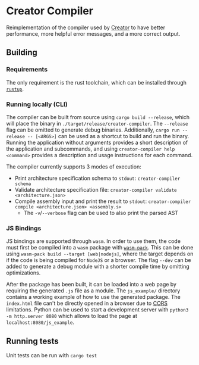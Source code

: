# Creator Compiler

Reimplementation of the compiler used by [Creator](https://creatorsim.github.io/)
to have better performance, more helpful error messages, and a more correct output.

## Building

### Requirements

The only requirement is the rust toolchain, which can be installed through [`rustup`](https://rustup.rs/).

### Running locally (CLI)

The compiler can be built from source using `cargo build --release`, which will
place the binary in `./target/release/creator-compiler`. The `--release` flag can
be omitted to generate debug binaries. Additionally, `cargo run --release -- [<ARGS>]`
can be used as a shortcut to build and run the binary. Running the application
without arguments provides a short description of the application and subcommands,
and using `creator-compiler help <command>` provides a description and usage
instructions for each command.

The compiler currently supports 3 modes of execution:

- Print architecture specification schema to `stdout`: `creator-compiler schema`
- Validate architecture specification file: `creator-compiler validate <architecture.json>`
- Compile assembly input and print the result to `stdout`:
  `creator-compiler compile <architecture.json> <assembly.s>`
  - The `-v`/`--verbose` flag can be used to also print the parsed AST

### JS Bindings

JS bindings are supported through `wasm`. In order to use them, the code must first
be compiled into a `wasm` package with [`wasm-pack`](https://rustwasm.github.io/wasm-pack/installer/).
This can be done using `wasm-pack build --target [web|nodejs]`, where the target
depends on if the code is being compiled for `NodeJS` or a browser. The flag `--dev`
can be added to generate a debug module with a shorter compile time by omitting optimizations.

After the package has been built, it can be loaded into a web page by requiring the
generated `.js` file as a module. The `js_example/` directory contains a working
example of how to use the generated package. The `index.html` file can't be directly
opened in a browser due to [CORS](https://developer.mozilla.org/en-US/docs/Web/HTTP/CORS)
limitations. Python can be used to start a development server with
`python3 -m http.server 8080` which allows to load the page at `localhost:8080/js_example`.

## Running tests

Unit tests can be run with `cargo test`
